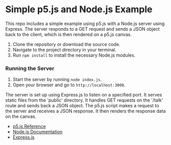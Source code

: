 # Simple p5.js and Node.js Example

This repo includes a simple example using p5.js with a Node.js server using Express. The server responds to a GET request and sends a JSON object back to the client, which is then rendered on a p5.js canvas.

1. Clone the repository or download the source code.
2. Navigate to the project directory in your terminal.
3. Run `npm install` to install the necessary Node.js modules.

### Running the Server

1. Start the server by running `node index.js`.
2. Open your browser and go to `http://localhost:3000`.

The server is set up using Express.js to listen on a specified port. It serves static files from the 'public' directory. It handles GET requests on the '/talk' route and sends back a JSON object. The p5.js script makes a request to the server and receives a JSON response. It then renders the response data on the canvas.

- [p5.js Reference](https://p5js.org/reference/)
- [Node.js Documentation](https://nodejs.org/en/docs/)
- [Express.js](https://expressjs.com/)
